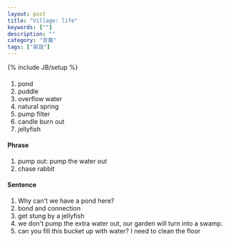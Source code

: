 ```yaml
---
layout: post
title: "Village: life"
keywords: [""]
description: ""
category: "言葉"
tags: ["英語"]
---
```

{% include JB/setup %}


#### 
1. pond
2. puddle
3. overflow water
4. natural spring
5. pump filter
6. candle burn out
7. jellyfish


#### Phrase
1. pump out: pump the water out
2. chase rabbit


#### Sentence
1. Why can't we have a pond here?
2. bond and connection
3. get stung by a jellyfish
4. we don't pump the extra water out, our garden will turn into a swamp. 
5. can you fill this bucket up with water? I need to clean the floor
